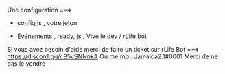 Une configuration ===> 
- config.js , votre jeton

- Evénements , ready, js , Vive le dev / rLife bot 

Si vous avez besoin d'aide merci de faire un ticket sur rLife Bot ===> https://discord.gg/c85vSNNnkA
Ou me mp : Jamaica2.1#0001
Merci de ne pas le vendre

